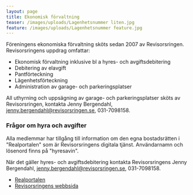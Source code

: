 ```yaml
---
layout: page
title: Ekonomisk förvaltning
teaser: /images/uploads/Lagenhetsnummer liten.jpg
feature: /images/uploads/Lagenhetsnummer feature.jpg
---
```

Föreningens ekonomiska förvaltning sköts sedan 2007 av Revisorsringen.
Revisorsringens uppdrag omfattar:

* Ekonomisk förvaltning inklusive bl a hyres- och avgiftsdebitering
* Debitering av elavgift
* Pantförteckning
* Lägenhetsförteckning
* Administration av garage- och parkeringsplatser

All uthyrning och uppsägning av garage- och parkeringsplatser sköts av Revisorsringen, kontakta Jenny Bergendahl, [jenny.bergendahl@revisorsringen.se](mailto:jenny.bergendahl@revisorsringen.se), 031-7098158.

### Frågor om hyra och avgifter

Alla medlemmar har tillgång till information om den egna bostadsrätten i "Realportalen" som är Revisorsringens digitala tjänst. Användarnamn och lösenord finns på "hyresavin".

När det gäller hyres- och avgiftsdebitering kontakta Revisorsringens
Jenny Bergendahl, jenny.bergendahl@revisorsringen.se, 031-7098158.

* [Realportalen](https://revisorsringen.realportal.nu/) 
* [Revisorsringens webbsida](http://www.revisorsringen.se/)
